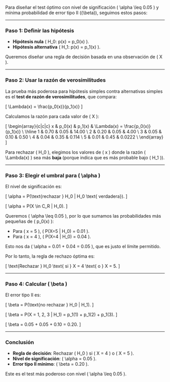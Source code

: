 Para diseñar el test óptimo con nivel de significación \( \alpha \leq 0.05 \) y mínima probabilidad de error tipo II (\(\beta\)), seguimos estos pasos:

---

### **Paso 1: Definir las hipótesis**
- **Hipótesis nula** \( H_0: p(x) = p_0(x) \).
- **Hipótesis alternativa** \( H_1: p(x) = p_1(x) \).

Queremos diseñar una regla de decisión basada en una observación de \( X \).

---

### **Paso 2: Usar la razón de verosimilitudes**
La prueba más poderosa para hipótesis simples contra alternativas simples es el **test de razón de verosimilitudes**, que compara:

\[
\Lambda(x) = \frac{p_0(x)}{p_1(x)}
\]

Calculamos la razón para cada valor de \( X \):

\[
\begin{array}{c|c|c}
x & p_0(x) & p_1(x) & \Lambda(x) = \frac{p_0(x)}{p_1(x)} \\
\hline
1 & 0.70 & 0.05 & 14.00 \\
2 & 0.20 & 0.05 & 4.00 \\
3 & 0.05 & 0.10 & 0.50 \\
4 & 0.04 & 0.35 & 0.114 \\
5 & 0.01 & 0.45 & 0.0222 \\
\end{array}
\]

Para rechazar \( H_0 \), elegimos los valores de \( x \) donde la razón \( \Lambda(x) \) sea más **baja** (porque indica que es más probable bajo \( H_1 \)).

---

### **Paso 3: Elegir el umbral para \( \alpha \)**
El nivel de significación es:

\[
\alpha = P(\text{rechazar } H_0 | H_0 \text{ verdadera}).
\]

\[
\alpha = P(X \in C_R | H_0).
\]

Queremos \( \alpha \leq 0.05 \), por lo que sumamos las probabilidades más pequeñas de \( p_0(x) \):

- Para \( x = 5 \), \( P(X=5 | H_0) = 0.01 \).
- Para \( x = 4 \), \( P(X=4 | H_0) = 0.04 \).

Esto nos da \( \alpha = 0.01 + 0.04 = 0.05 \), que es justo el límite permitido.

Por lo tanto, la regla de rechazo óptima es:

\[
\text{Rechazar } H_0 \text{ si } X = 4 \text{ o } X = 5.
\]

---

### **Paso 4: Calcular \( \beta \)**
El error tipo II es:

\[
\beta = P(\text{no rechazar } H_0 | H_1).
\]

\[
\beta = P(X = 1, 2, 3 | H_1) = p_1(1) + p_1(2) + p_1(3).
\]

\[
\beta = 0.05 + 0.05 + 0.10 = 0.20.
\]

---

### **Conclusión**
- **Regla de decisión**: Rechazar \( H_0 \) si \( X = 4 \) o \( X = 5 \).
- **Nivel de significación**: \( \alpha = 0.05 \).
- **Error tipo II mínimo**: \( \beta = 0.20 \).

Este es el test más poderoso con nivel \( \alpha \leq 0.05 \).